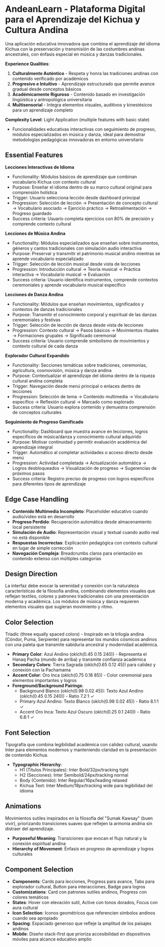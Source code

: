 # AndeanLearn - Plataforma Digital para el Aprendizaje del Kichua y Cultura Andina

Una aplicación educativa innovadora que combina el aprendizaje del idioma Kichua con la preservación y transmisión de las costumbres andinas ancestrales, con énfasis especial en música y danzas tradicionales.

**Experience Qualities**:
1. **Culturalmente Auténtico** - Respeta y honra las tradiciones andinas con contenido verificado por académicos
2. **Progresivo e Intuitivo** - Aprendizaje estructurado que permite avance gradual desde conceptos básicos
3. **Académicamente Riguroso** - Contenido basado en investigación lingüística y antropológica universitaria
4. **Multisensorial** - Integra elementos visuales, auditivos y kinestésicos para un aprendizaje completo

**Complexity Level**: Light Application (multiple features with basic state)
- Funcionalidades educativas interactivas con seguimiento de progreso, módulos especializados en música y danza, ideal para demostrar metodologías pedagógicas innovadoras en entorno universitario

## Essential Features

**Lecciones Interactivas de Idioma**
- Functionality: Módulos básicos de aprendizaje que combinan vocabulario Kichua con contexto cultural
- Purpose: Enseñar el idioma dentro de su marco cultural original para comprensión holística
- Trigger: Usuario selecciona lección desde dashboard principal
- Progression: Selección de lección → Presentación de concepto cultural → Vocabulario asociado → Ejercicio práctico → Retroalimentación → Progreso guardado
- Success criteria: Usuario completa ejercicios con 80% de precisión y comprende contexto cultural

**Lecciones de Música Andina**
- Functionality: Módulos especializados que enseñan sobre instrumentos, géneros y cantos tradicionales con simulación audio interactiva
- Purpose: Preservar y transmitir el patrimonio musical andino mientras se aprende vocabulario especializado
- Trigger: Selección de lección musical desde vista de lecciones
- Progression: Introducción cultural → Teoría musical → Práctica interactiva → Vocabulario musical → Evaluación
- Success criteria: Usuario identifica instrumentos, comprende contextos ceremoniales y aprende vocabulario musical específico

**Lecciones de Danza Andina**
- Functionality: Módulos que enseñan movimientos, significados y contextos de danzas tradicionales
- Purpose: Transmitir el conocimiento corporal y espiritual de las danzas ceremoniales y festivas
- Trigger: Selección de lección de danza desde vista de lecciones
- Progression: Contexto cultural → Pasos básicos → Movimientos rituales → Formaciones grupales → Significado ceremonial
- Success criteria: Usuario comprende simbolismo de movimientos y contexto cultural de cada danza

**Explorador Cultural Expandido**
- Functionality: Secciones temáticas sobre tradiciones, ceremonias, agricultura, cosmovisión, música y danza andina
- Purpose: Contextualizar el aprendizaje del idioma dentro de la riqueza cultural andina completa
- Trigger: Navegación desde menú principal o enlaces dentro de lecciones
- Progression: Selección de tema → Contenido multimedia → Vocabulario específico → Reflexión cultural → Marcado como explorado
- Success criteria: Usuario explora contenido y demuestra comprensión de conceptos culturales

**Seguimiento de Progreso Gamificado**
- Functionality: Dashboard que muestra avance en lecciones, logros específicos de música/danza y conocimiento cultural adquirido
- Purpose: Motivar continuidad y permitir evaluación académica del aprendizaje integral
- Trigger: Automático al completar actividades o acceso directo desde menú
- Progression: Actividad completada → Actualización automática → Logros desbloqueados → Visualización de progreso → Sugerencias de próximos pasos
- Success criteria: Registro preciso de progreso con logros específicos para diferentes tipos de aprendizaje

## Edge Case Handling

- **Contenido Multimedia Incompleto**: Placeholder educativo cuando audio/video está en desarrollo
- **Progreso Perdido**: Recuperación automática desde almacenamiento local persistente
- **Simulación de Audio**: Representación visual y textual cuando audio real no está disponible
- **Respuestas Incorrectas**: Explicación pedagógica con contexto cultural en lugar de simple corrección
- **Navegación Compleja**: Breadcrumbs claros para orientación en contenido extenso con múltiples categorías

## Design Direction

La interfaz debe evocar la serenidad y conexión con la naturaleza características de la filosofía andina, combinando elementos visuales que reflejan textiles, colores y patrones tradicionales con una presentación moderna y académica. Los módulos de música y danza requieren elementos visuales que sugieran movimiento y ritmo.

## Color Selection

Triadic (three equally spaced colors) - Inspirado en la trilogía andina (Cóndor, Puma, Serpiente) para representar los mundos cósmicos andinos con una paleta que transmite sabiduría ancestral y modernidad académica.

- **Primary Color**: Azul Andino (oklch(0.45 0.15 240)) - Representa el Hanaq Pacha (mundo de arriba) y transmite confianza académica
- **Secondary Colors**: Tierra Sagrada (oklch(0.65 0.12 45)) para calidez y conexión con la Pachamama
- **Accent Color**: Oro Inca (oklch(0.75 0.18 85)) - Color ceremonial para elementos importantes y logros
- **Foreground/Background Pairings**: 
  - Background Blanco (oklch(0.98 0.02 45)): Texto Azul Andino (oklch(0.45 0.15 240)) - Ratio 7.2:1 ✓
  - Primary Azul Andino: Texto Blanco (oklch(0.98 0.02 45)) - Ratio 8.1:1 ✓
  - Accent Oro Inca: Texto Azul Oscuro (oklch(0.25 0.1 240)) - Ratio 6.8:1 ✓

## Font Selection

Tipografía que combina legibilidad académica con calidez cultural, usando Inter para elementos modernos y manteniendo claridad en la presentación de contenido Kichua.

- **Typographic Hierarchy**: 
  - H1 (Títulos Principales): Inter Bold/32px/tracking tight
  - H2 (Secciones): Inter Semibold/24px/tracking normal  
  - Body (Contenido): Inter Regular/16px/leading relaxed
  - Kichua Text: Inter Medium/18px/tracking wide para legibilidad del idioma

## Animations

Movimientos sutiles inspirados en la filosofía del "Sumak Kawsay" (buen vivir), priorizando transiciones suaves que reflejen la armonía andina sin distraer del aprendizaje.

- **Purposeful Meaning**: Transiciones que evocan el flujo natural y la conexión espiritual andina
- **Hierarchy of Movement**: Énfasis en progreso de aprendizaje y logros culturales

## Component Selection

- **Components**: Cards para lecciones, Progress para avance, Tabs para explorador cultural, Button para interacciones, Badge para logros
- **Customizations**: Card con patrones sutiles andinos, Progress con colores temáticos
- **States**: Hover con elevación sutil, Active con tonos dorados, Focus con aura cultural
- **Icon Selection**: Iconos geométricos que referencien símbolos andinos cuando sea apropiado
- **Spacing**: Espaciado generoso que refleje la amplitud de los paisajes andinos
- **Mobile**: Diseño stack-first que prioriza accesibilidad en dispositivos móviles para alcance educativo amplio